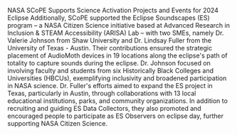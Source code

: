 NASA SCoPE Supports Science Activation Projects and Events for 2024 Eclipse 
 Additionally, SCoPE supported the Eclipse Soundscapes (ES) program – a NASA Citizen Science initiative based at Advanced Research in Inclusion & STEAM Accessibility (ARISA) Lab – with two SMEs, namely Dr. Valerie Johnson from Shaw University and Dr. Lindsay Fuller from the University of Texas - Austin. Their contributions ensured the strategic placement of AudioMoth devices in 19 locations along the eclipse's path of totality to capture sounds during the eclipse. Dr. Johnson focused on involving faculty and students from six Historically Black Colleges and Universities (HBCUs), exemplifying inclusivity and broadened participation in NASA science. Dr. Fuller's efforts aimed to expand the ES project in Texas, particularly in Austin, through collaborations with 13 local educational institutions, parks, and community organizations. In addition to recruiting and guiding ES Data Collectors, they also promoted and encouraged people to participate as ES Observers on eclipse day, further supporting NASA Citizen Science.